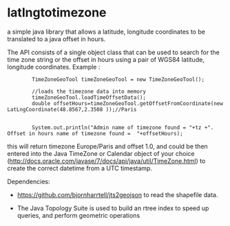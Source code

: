 latlngtotimezone
================

a simple java library that allows a latitude, longitude coordinates to be translated to a java offset in hours.

The API consists of a single object class that can be used to search for the time zone string or the offset in hours using a pair of WGS84 latitude, longitude coordinates.
Example :

```
	    TimeZoneGeoTool timeZoneGeoTool = new TimeZoneGeoTool();

		//loads the timezone data into memory
		timeZoneGeoTool.loadTimeOffsetData();
        double offsetHours=timeZoneGeoTool.getOffsetFromCoordinate(new LatLngCoordinate(48.8567,2.3508 ));//Paris

		
		System.out.println("Admin name of timezone found = "+tz +". Offset in hours name of timezone found =  "+offsetHours);
```

this will return timezone Europe/Paris and offset 1.0, and could be then entered into the Java TimeZone or Calendar object of your choice (http://docs.oracle.com/javase/7/docs/api/java/util/TimeZone.html) to create the correct datetime from a UTC timestamp.

Dependencies:

- https://github.com/bjornharrtell/jts2geojson to read the shapefile data.

- The Java Topology Suite is used to build an rtree index to speed up queries, and perform geometric operations
